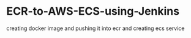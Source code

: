 # ECR-to-AWS-ECS-using-Jenkins
creating docker image and pushing it into ecr and creating ecs service
